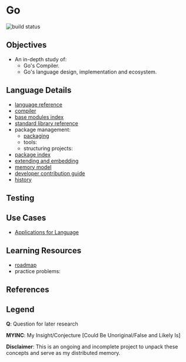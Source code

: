 # Go

![build status](https://github.com/praisetompane/go/actions/workflows/go.yaml/badge.svg) <br>

## Objectives
- An in-depth study of:
	- Go's Compiler.
	- Go's language design, implementation and ecosystem.

## Language Details
- [language reference](https://go.dev/ref/spec)
- [compiler](https://github.com/golang/go)
- [base modules index]()
- [standard library reference](https://pkg.go.dev/std)
- package management: 
	- [packaging](https://go.dev/ref/mod)
	- tools:
	- structuring projects:
- [package index](https://pkg.go.dev)
- [extending and embedding]()
- [memory model](https://go.dev/ref/mem)
- [developer contribution guide](https://go.dev/doc/contribute)
- [history](https://go.dev/doc/devel/release)

## Testing

## Use Cases
- [Applications for Language]()

## Learning Resources
- [roadmap](https://roadmap.sh/golang)
- practice problems:

## References

## Legend
**Q**: Question for later research

**MYINC**: My Insight/Conjecture [Could Be Unoriginal/False and Likely Is]

**Disclaimer**: This is an ongoing and incomplete project to unpack these concepts and serve as my distributed memory.